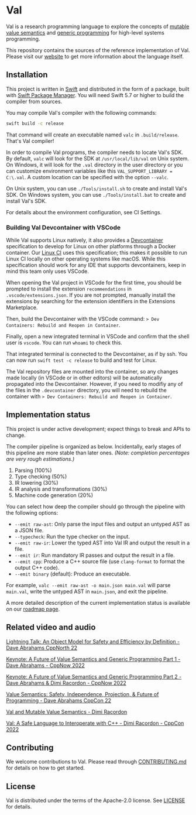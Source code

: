 # Val

Val is a research programming language to explore the concepts of [mutable value semantics](http://jot.fm/issues/issue_2022_02/article2.pdf) and [generic programming](https://fm2gp.com) for high-level systems programming.

This repository contains the sources of the reference implementation of Val.
Please visit our [website](https://val-lang.dev) to get more information about the language itself.

## Installation

This project is written in [Swift](https://swift.org) and distributed in the form of a package, built with [Swift Package Manager](https://swift.org/package-manager/).
You will need Swift 5.7 or higher to build the compiler from sources.

You may compile Val's compiler with the following commands:

```bash
swift build -c release
```

That command will create an executable named `valc` in `.build/release`.
That's Val compiler!

In order to compile Val programs, the compiler needs to locate Val's SDK.
By default, `valc` will look for the SDK at `/usr/local/lib/val` on Unix system.
On Windows, it will look for the `.val` directory in the user directory or you can customize environment variables like this `VAL_SUPPORT_LIBRARY = C:\.val`.
A custom location can be specified with the option `--valc`.

On Unix system, you can use `./Tools/install.sh` to create and install Val's SDK.
On Windows system, you can use `./Tools/install.bat` to create and install Val's SDK.

For details about the environment configuration, see CI Settings.

### Building Val Devcontainer with VSCode

While Val supports Linux natively, it also provides a [Devcontainer](https://containers.dev/) specification to develop for Linux on other platforms through a Docker container. Our [Linux CI](.github/workflows/build-and-test.yml) uses this specification; this makes it possible to run Linux CI locally on other operating systems like macOS. While this specification should work for any IDE that supports devcontainers, keep in mind this team only uses VSCode. 

When opening the Val project in VSCode for the first time, you should be prompted to install the extension `recommendations` in `.vscode/extensions.json`. If you are not prompted, manually install the extensions by searching for the extension identifiers in the Extensions Marketplace.

Then, build the Devcontainer with the VSCode command: `> Dev Containers: Rebuild and Reopen in Container`.

Finally, open a new integrated terminal in VSCode and confirm that the shell user is `vscode`. You can run `whoami` to check this.

That integrated terminal is connected to the Devcontainer, as if by ssh. You can now run `swift test -c release` to build and test for Linux. 

The Val repository files are mounted into the container, so any changes made locally (in VSCode or in other editors) will be automatically propagated into the Devcontainer. However, if you need to modifiy any of the files in the `.devcontainer` directory, you will need to rebuild the container with `> Dev Containers: Rebuild and Reopen in Container`.

## Implementation status

This project is under active development; expect things to break and APIs to change.

The compiler pipeline is organized as below.
Incidentally, early stages of this pipeline are more stable than later ones.
*(Note: completion percentages are very rough estimations.)*
1. Parsing (100%)
2. Type checking (50%)
3. IR lowering (30%)
4. IR analysis and transformations (30%)
5. Machine code generation (20%)

You can select how deep the compiler should go through the pipeline with the following options:
- `--emit raw-ast`: Only parse the input files and output an untyped AST as a JSON file.
- `--typecheck`: Run the type checker on the input.
- `--emit raw-ir`: Lower the typed AST into Val IR and output the result in a file.
- `--emit ir`: Run mandatory IR passes and output the result in a file.
- `--emit cpp`: Produce a C++ source file (use `clang-format` to format the output C++ code).
- `--emit binary` (default): Produce an executable.

For example, `valc --emit raw-ast -o main.json main.val` will parse `main.val`, write the untyped AST in `main.json`, and exit the pipeline.

A more detailed description of the current implementation status is available on our [roadmap page](https://www.val-lang.dev/pages/implementation-status.html).

## Related video and audio

[Lightning Talk: An Object Model for Safety and Efficiency by Definition - Dave Abrahams CppNorth 22](https://www.youtube.com/watch?v=KGL02mSaplE)

[Keynote: A Future of Value Semantics and Generic Programming Part 1 - Dave Abrahams - CppNow 2022](https://www.youtube.com/watch?v=4Ri8bly-dJs)

[Keynote: A Future of Value Semantics and Generic Programming Part 2 - Dave Abrahams & Dimi Racordon - CppNow 2022](https://www.youtube.com/watch?v=GsxYnEAZoNI)

[Value Semantics: Safety, Independence, Projection, & Future of Programming - Dave Abrahams CppCon 22](https://www.youtube.com/watch?v=QthAU-t3PQ4)

[Val and Mutable Value Semantics - Dimi Racordon](https://cppcast.com/val-and-mutable-value-semantics) 

[Val: A Safe Language to Interoperate with C++ - Dimi Racordon - CppCon 2022](https://www.youtube.com/watch?v=ws-Z8xKbP4w)

## Contributing

We welcome contributions to Val.
Please read through [CONTRIBUTING.md](CONTRIBUTING.md) for details on how to get started.

## License

Val is distributed under the terms of the Apache-2.0 license.
See [LICENSE](LICENSE) for details.
